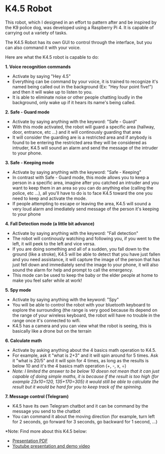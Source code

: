 # K4.5 Robot
This robot, which I designed in an effort to pattern after and be inspired by the K9 police dog, was developed using a Raspberry Pi 4. It is capable of carrying out a variety of tasks.

The K4.5 Robot has its own GUI to control through the interface, but you can also command it with your voice.
  
Here are what the K4.5 robot is capable to do:
  
**1. Voice recognition commands**
* Activate by saying "Hey 4.5"
* Everything can be command by your voice, it is trained to recognize it's named being called out in the background (Ex: "Hey four point five!") and then it will wake up to listen to you.
* It is able to eliminate noise or other people chatting loudly in the background, only wake up if it hears its name's being called.
  
**2. Safe - Guard mode**
* Activate by saying anything with the keyword: "Safe - Guard"
* With this mode activated, the robot will guard a specific area (hallway, door, entrance, etc ...) and it will continously guarding that area
* It will consider the guarding are is a restricted area and if anybody is found to be entering the restricted area they will be considered as intruder, K4.5 will sound an alarm and send the message of the intruder to your phone.
  
**3. Safe - Keeping mode**
* Activate by saying anything with the keyword: "Safe - Keeping"
* In contrast with Safe - Guard mode, this mode allows you to keep a person in a specific area, imagine after you catched an intruder and you want to keep them in an area so you can do anything else (calling the police, etc ...), all you'll have to do is to face K4.5 toward the one you need to keep and activate the mode.
* If people attempting to escape or leaving the area, K4.5 will sound a very loud alarm and imediately send message of the person it's keeping to your phone
  
**4. Fall Detection mode (a little bit advance)**
* Activate by saying anything with the keyword: "Fall detection"
* The robot will continously watching and following you, if you went to the left, it will peek to the left and vice versa.
* If you are doing something and all of a sudden, you fall down to the ground (like a stroke), K4.5 will be able to detect that you have just fallen and you need assistance, it will capture the image of the person that has just fell down and immediately send the image to your phone, it will also sound the alarm for help and prompt to call the emergency.
* This mode can be used to keep the baby or the elder people at home to make you feel safer while at work!
  
**5. Spy mode**
* Activate by saying anything with the keyword: "Spy"
* You will be able to control the robot with your bluetooth keyboard to explore the surrounding (the range is very good because its depend on the range of your wireless keyboard, the robot will have no trouble in the range once it's connected to wifi.
* K4.5 has a camera and you can view what the robot is seeing, this is basically like a drone but on the terrain
 
**6. Calculate math**
* Activate by asking anything about the 4 basics math operation to K4.5.
* For example, ask it "what is 2+3" and it will spin around for 5 times. Ask it "what is 20/5" and it will spin for 4 times, as long as the results is below 10 and it's the 4 basics math operation (+, -, x, ÷)
* *Note: I limited the answer to be below 10 doesn not mean that it can just capable of doing simple maths, it is because if the result is too high (for example 23x10=120, 135+170=305) it would still be able to calculate the result but it would be hard for you to keep track of the spinning.*
  
**7. Message control (Telegram)**
* K4.5 have its own Telegram chatbot and it can be command by the message you send to the chatbot
* You can command it about the moving direction (for example, turn left for 2 seconds, go forward for 3 seconds, go backward for 1 second, ...)

*Note: Find more about this K4.5 below:
- [Presentation PDF](https://github.com/thieulong/K4.5-Robot/blob/main/k45_robot.pdf)
- [Youtube presentation and demo video](https://www.youtube.com/watch?v=RZIst1d33tM&t=1019s)
